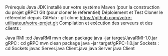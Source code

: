 Prérequis
Java JDK installé sur votre système
Maven (pour la construction du projet gRPC)
Git (pour cloner le référentiel)
Déploiement et Test
Cloner le référentiel depuis GitHub : git clone https://github.com/votre-utilisateur/votre-projet.git
Compilation et exécution des serveurs et des clients :

Java RMI :cd JavaRMI
mvn clean package
java -jar target/JavaRMI-1.0.jar
gRPC : cd gRPC
mvn clean package
java -jar target/gRPC-1.0.jar
Sockets : cd Sockets
javac Server.java Client.java
java Server
java Client
